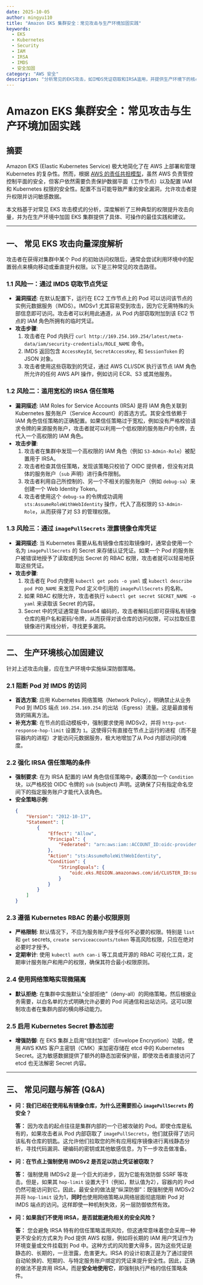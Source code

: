 ```yaml
---
date: 2025-10-05
author: mingyu110
title: "Amazon EKS 集群安全：常见攻击与生产环境加固实践"
keywords:
  - EKS
  - Kubernetes
  - Security
  - IAM
  - IRSA
  - IMDS
  - 安全加固
category: "AWS 安全"
description: "分析常见的EKS攻击，如IMDS凭证窃取和IRSA滥用，并提供生产环境下的核心加固建议与实践。"
---
```


# Amazon EKS 集群安全：常见攻击与生产环境加固实践

## 摘要

Amazon EKS (Elastic Kubernetes Service) 极大地简化了在 AWS 上部署和管理 Kubernetes 的复杂性。然而，根据 [AWS 的责任共担模型](https://aws.amazon.com/cn/compliance/shared-responsibility-model/)，虽然 AWS 负责管控控制平面的安全，但客户依然需要负责保护数据平面（工作节点）以及配置 IAM 和 Kubernetes 权限的安全性。配置不当可能导致严重的安全漏洞，允许攻击者提升权限并访问敏感数据。

本文档基于对常见 EKS 攻击模式的分析，深度解析了三种典型的权限提升攻击向量，并为在生产环境中加固 EKS 集群提供了具体、可操作的最佳实践和建议。

---

## 一、 常见 EKS 攻击向量深度解析

攻击者在获得对集群中某个 Pod 的初始访问权限后，通常会尝试利用环境中的配置弱点来横向移动或垂直提升权限。以下是三种常见的攻击路径。

### 1.1 风险一：通过 IMDS 窃取节点凭证

*   **漏洞描述**: 在默认配置下，运行在 EC2 工作节点上的 Pod 可以访问该节点的实例元数据服务（IMDS）。IMDSv1 尤其容易受到攻击，因为它无需特殊的头部信息即可访问。攻击者可以利用此通道，从 Pod 内部窃取附加到该 EC2 节点的 IAM 角色所拥有的临时凭证。
*   **攻击步骤**:
    1.  攻击者在 Pod 内执行 `curl http://169.254.169.254/latest/meta-data/iam/security-credentials/ROLE_NAME` 命令。
    2.  IMDS 返回包含 `AccessKeyId`, `SecretAccessKey`, 和 `SessionToken` 的 JSON 对象。
    3.  攻击者使用这些窃取到的凭证，通过 AWS CLI/SDK 执行该节点 IAM 角色所允许的任何 AWS API 操作，例如访问 ECR、S3 或其他服务。

### 1.2 风险二：滥用宽松的 IRSA 信任策略

*   **漏洞描述**: IAM Roles for Service Accounts (IRSA) 是将 IAM 角色关联到 Kubernetes 服务账户（Service Account）的首选方式。其安全性依赖于 IAM 角色信任策略的正确配置。如果信任策略过于宽松，例如没有严格校验请求令牌的来源服务账户，攻击者就可以利用一个低权限的服务账户的令牌，去代入一个高权限的 IAM 角色。
*   **攻击步骤**:
    1.  攻击者在集群中发现一个高权限的 IAM 角色（例如 `S3-Admin-Role`）被配置用于 IRSA。
    2.  攻击者检查其信任策略，发现该策略只校验了 OIDC 提供者，但没有对具体的服务账户（`sub` 声明）进行条件限制。
    3.  攻击者利用自己所控制的、另一个不相关的服务账户（例如 `debug-sa`）来创建一个 Web Identity Token。
    4.  攻击者使用这个 `debug-sa` 的令牌成功调用 `sts:AssumeRoleWithWebIdentity` 操作，代入了高权限的 `S3-Admin-Role`，从而获得了对 S3 的管理权限。

### 1.3 风险三：通过 `imagePullSecrets` 泄露镜像仓库凭证

*   **漏洞描述**: 当 Kubernetes 需要从私有镜像仓库拉取镜像时，通常会使用一个名为 `imagePullSecrets` 的 Secret 来存储认证凭证。如果一个 Pod 的服务账户被错误地授予了读取或列出 Secret 的 RBAC 权限，攻击者就可以轻易地获取这些凭证。
*   **攻击步骤**:
    1.  攻击者在 Pod 内使用 `kubectl get pods -o yaml` 或 `kubectl describe pod POD_NAME` 来发现 Pod 定义中引用的 `imagePullSecrets` 的名称。
    2.  如果 RBAC 权限允许，攻击者执行 `kubectl get secret SECRET_NAME -o yaml` 来读取该 Secret 的内容。
    3.  Secret 中的凭证通常是 Base64 编码的，攻击者解码后即可获得私有镜像仓库的用户名和密码/令牌，从而获得对该仓库的访问权限，可以拉取任意镜像进行离线分析，寻找更多漏洞。

---

## 二、 生产环境核心加固建议

针对上述攻击向量，应在生产环境中实施纵深防御策略。

### 2.1 阻断 Pod 对 IMDS 的访问

*   **首选方案**: 应用 Kubernetes 网络策略（Network Policy），明确禁止从业务 Pod 到 IMDS 端点 `169.254.169.254` 的出站（Egress）流量。这是最直接有效的隔离方法。
*   **补充方案**: 在节点的启动模板中，强制要求使用 IMDSv2，并将 `http-put-response-hop-limit` 设置为 `1`。这使得只有直接在节点上运行的进程（而不是容器内的进程）才能访问元数据服务，极大地增加了从 Pod 内部访问的难度。

### 2.2 强化 IRSA 信任策略的条件

*   **强制要求**: 在为 IRSA 配置的 IAM 角色信任策略中，**必须**添加一个 `Condition` 块，以严格校验 OIDC 令牌的 `sub` (subject) 声明。这确保了只有指定命名空间下的指定服务账户才能代入该角色。
*   **安全策略示例**:
    ```json
    {
        "Version": "2012-10-17",
        "Statement": [
            {
                "Effect": "Allow",
                "Principal": {
                    "Federated": "arn:aws:iam::ACCOUNT_ID:oidc-provider/oidc.eks.REGION.amazonaws.com/id/CLUSTER_ID"
                },
                "Action": "sts:AssumeRoleWithWebIdentity",
                "Condition": {
                    "StringEquals": {
                        "oidc.eks.REGION.amazonaws.com/id/CLUSTER_ID:sub": "system:serviceaccount:NAMESPACE:SERVICE_ACCOUNT_NAME"
                    }
                }
            }
        ]
    }
    ```

### 2.3 遵循 Kubernetes RBAC 的最小权限原则

*   **严格限制**: 默认情况下，不应为服务账户授予任何不必要的权限。特别是 `list` 和 `get` secrets, `create serviceaccounts/token` 等高风险权限，只应在绝对必要时才授予。
*   **定期审计**: 使用 `kubectl auth can-i` 等工具或开源的 RBAC 可视化工具，定期审计服务账户和用户的权限，确保其符合最小权限原则。

### 2.4 使用网络策略实现微隔离

*   **默认拒绝**: 在集群中实施默认“全部拒绝”（deny-all）的网络策略，然后根据业务需要，以白名单的方式明确允许必要的 Pod 间通信和出站访问。这可以限制攻击者在集群内部的横向移动能力。

### 2.5 启用 Kubernetes Secret 静态加密

*   **增强防御**: 在 EKS 集群上启用“信封加密”（Envelope Encryption）功能，使用 AWS KMS 客户主密钥（CMK）来加密存储在 etcd 中的 Kubernetes Secret。这为敏感数据提供了额外的静态加密保护层，即使攻击者直接访问了 etcd 也无法解密 Secret 内容。

---

## 三、 常见问题与解答 (Q&A)

*   **问：我们已经在使用私有镜像仓库，为什么还需要担心 `imagePullSecrets` 的安全？**

    **答：** 因为攻击的起点往往是集群内部的一个已被攻破的 Pod。即使仓库是私有的，如果攻击者从 Pod 内部窃取了 `imagePullSecrets`，他们就获得了访问该私有仓库的钥匙。这允许他们拉取您的所有应用程序镜像进行离线静态分析，寻找代码漏洞、硬编码的密钥或其他敏感信息，为下一步攻击做准备。

*   **问：在节点上强制使用 IMDSv2 是否足以防止凭证被窃取？**

    **答：** 强制使用 IMDSv2 是一个巨大的进步，因为它能有效防御 SSRF 等攻击。但是，如果其 `hop-limit` 设置大于1（例如，默认值为2），容器内的 Pod 仍然可能访问到它。因此，最安全的做法是“纵深防御”：既强制使用 IMDSv2 并将 `hop-limit` 设为1，**同时**也使用网络策略从网络层面彻底阻断 Pod 对 IMDS 端点的访问。这样即使一种机制失效，另一层防御依然有效。

*   **问：如果我们不使用 IRSA，是否就能避免相关的安全风险？**

    **答：** 您会避免 IRSA 特有的信任策略滥用风险，但这通常意味着您会采用一种更不安全的方式来为 Pod 提供 AWS 权限，例如将长期的 IAM 用户凭证作为环境变量或文件挂载到 Pod 中。这种方式的风险要大得多，因为这些凭证是静态的、长期的，一旦泄露，危害更大。IRSA 的设计初衷正是为了通过提供自动轮换的、短期的、与特定服务账户绑定的凭证来提升安全性。因此，正确的做法不是弃用 IRSA，而是**安全地使用它**，即强制执行严格的信任策略条件。
